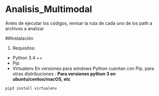# Analisis_Multimodal
Antes de ejecutar los códigos, revisar la ruta de cada uno de los path a archivos a analizar

##Instalación
1. Requisitos:
  * Python 3.4 ++
  * Pip
  * Virtualenv
En versiones para windows Python cuentan con Pip, para otras distribuciones :
**Para versiones python 3 en ubuntu/centos/macOS, etc**
```bash
pip3 install virtualenv
```
